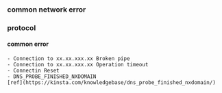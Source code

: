 ### common network error

### protocol

#### common error
    
    - Connection to xx.xx.xxx.xx Broken pipe
    - Connection to xx.xx.xxx.xx Operation timeout
    - Connectin Reset 
    - DNS_PROBE_FINISHED_NXDOMAIN
    [ref](https://kinsta.com/knowledgebase/dns_probe_finished_nxdomain/)
